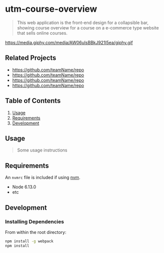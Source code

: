 # utm-course-overview

> This web application is the front-end design for a collapsible bar, showing course overview for a course on a e-commerce type website that sells online courses. 

https://media.giphy.com/media/AW06uIsBBkJ921I5ea/giphy.gif

## Related Projects

  - https://github.com/teamName/repo
  - https://github.com/teamName/repo
  - https://github.com/teamName/repo
  - https://github.com/teamName/repo

## Table of Contents

1. [Usage](#Usage)
1. [Requirements](#requirements)
1. [Development](#development)

## Usage

> Some usage instructions

## Requirements

An `nvmrc` file is included if using [nvm](https://github.com/creationix/nvm).

- Node 6.13.0
- etc

## Development

### Installing Dependencies

From within the root directory:

```sh
npm install -g webpack
npm install
```

